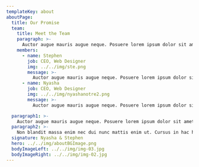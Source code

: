 ```yaml
---
templateKey: about
aboutPage:
  title: Our Promise
  team:
    title: Meet the Team
    paragraph: >-
      Auctor augue mauris augue neque. Posuere lorem ipsum dolor sit amet consectetur adipiscing.Auctor augue mauris augue neque. Posuere lorem ipsum dolor sit amet consectetur adipiscing.
    members:
      - name: Stephen
        job: CEO, Web Designer
        img: ../../img/ste.png
        message: >-
          Auctor augue mauris augue neque. Posuere lorem ipsum dolor sit amet consectetur adipiscing. Porta non pulvinar neque laoreet. Viverra ipsum nunc aliquet bibendum. Iaculis urna id volutpat lacus. Turpis egestas pretium aenean pharetra magna ac.
      - name: Nyasha
        job: CEO, Web Designer
        img: ../../img/nyashanotre2.png
        message: >-
          Auctor augue mauris augue neque. Posuere lorem ipsum dolor sit amet consectetur adipiscing. Porta non pulvinar neque laoreet. Viverra ipsum nunc aliquet bibendum. Iaculis urna id volutpat lacus. Turpis egestas pretium aenean pharetra magna ac.

  paragraph1: >-
    Auctor augue mauris augue neque. Posuere lorem ipsum dolor sit amet consectetur adipiscing. Porta non pulvinar neque laoreet. Viverra ipsum nunc aliquet bibendum. Iaculis urna id volutpat lacus. Turpis egestas pretium aenean pharetra magna ac. Id cursus metus aliquam eleifend mi. Odio tempor orci dapibus ultrices in iaculis. Lacus luctus accumsan tortor posuere ac ut consequat semper. Tincidunt ornare massa eget egestas purus viverra accumsan. Odio euismod lacinia at quis. Sit amet nulla facilisi morbi. At varius vel pharetra vel turpis nunc eget lorem dolor. Feugiat vivamus at augue eget. Feugiat nisl pretium fusce id velit ut. Venenatis tellus in metus vulputate eu scelerisque felis imperdiet. Ut placerat orci nulla pellentesque. Laoreet suspendisse interdum consectetur libero id.
  paragraph2: >-
    Non blandit massa enim nec dui nunc mattis enim ut. Cursus in hac habitasse platea dictumst quisque sagittis purus Lorem ipsum dolor sit amet, consectetur adipiscing elit, sed do eiusmod tempor incididunt ut labore et dolore magna aliqua. Adipiscing commodo elit at imperdiet dui accumsan sit. Ipsum dolor sit amet consectetur adipiscing elit. Integer quis auctor elit sed. In pellentesque massa placerat duis ultricies. Interdum consectetur libero id faucibus nisl tincidunt. Condimentum mattis pellentesque id nibh tortor id aliquet
  signature: Nyasha & Stephen
  hero: ../../img/aboutBGImage.png
  bodyImageLeft: ../../img/img-03.jpg
  bodyImageRight: ../../img/img-02.jpg
---
```


